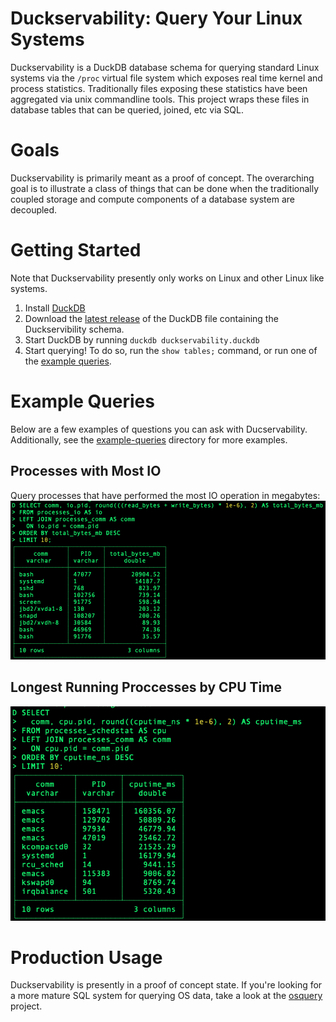 
# Duckservability: Query Your Linux Systems
Duckservability is a DuckDB database schema for querying standard Linux systems via the `/proc` virtual file system which exposes real time kernel and process statistics. Traditionally files exposing these statistics have been aggregated via unix commandline tools. This project wraps these files in database tables that can be queried, joined, etc via SQL.

# Goals
Duckservability is primarily meant as a proof of concept. The overarching goal is to illustrate a class of things that can be done when the traditionally coupled storage and compute components of a database system are decoupled.

# Getting Started
Note that Duckservability presently only works on Linux and other Linux like systems.

1. Install [DuckDB](https://duckdb.org/docs/installation/)
1. Download the [latest release](https://github.com/MarkRoddy/duckservability/releases/download/latest/duckservability.duckdb) of the DuckDB file containing the Duckservibility schema.
1. Start DuckDB by running `duckdb duckservability.duckdb`
1. Start querying! To do so, run the `show tables;` command, or run one of the [example queries](https://github.com/MarkRoddy/duckservability/releases/download/latest/duckservability-example-queries.zip).

# Example Queries
Below are a few examples of questions you can ask with Ducservability. Additionally, see the [example-queries](tree/main/example-queries) directory for more examples.

## Processes with Most IO
Query processes that have performed the most IO operation in megabytes:
<br>
![most io](images/process-most-io.png)

## Longest Running Proccesses by CPU Time
![most cpu time](images/processes-most-cpu-time.png)

# Production Usage
Duckservability is presently in a proof of concept state. If you're looking for a more mature SQL system for querying OS data, take a look at the [osquery](https://github.com/osquery/osquery) project.
